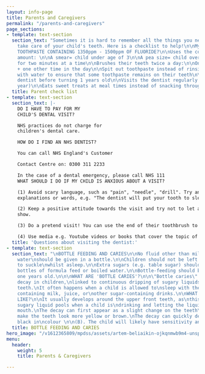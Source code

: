 ```yaml
---
layout: info-page
title: Parents and Caregivers
permalink: "/parents-and-caregivers"
page_sections:
- template: text-section
  section_text: "Sometimes it is hard to remember all the things you need to do to
    take care of your child's teeth. Here is a checklist to help!\n\nMy Child:\n\nUSES
    TOOTHPASTE CONTAINING 1350ppm - 1500ppm OF FLUORIDE?\n\nUses the correct toothpaste
    amount: \n\nA smear= child under age of 3\n\nA pea size= child over age of 3\n\nBrushes
    for two minutes at a time\n\nBrushes their teeth twice a day:\n\nOnce in the morning
    + one other time in the day\n\nSpit out toothpaste instead of rinsing their mouth
    with water to ensure that some toothpaste remains on their teeth\n\nVisited the
    dentist before turning 1 years old\n\nVisits the dentist regularly (Every 6 months-1
    year)\n\nEats sweet treats at meal times instead of snacking throughout the day."
  title: Parent check list
- template: text-section
  section_text: |-
    DO I HAVE TO PAY FOR MY
    CHILD'S DENTAL VISIT?

    NHS practices do not charge for
    children's dental care.

    HOW DO I FIND AN NHS DENTIST?

    You can call NHS England's Customer

    Contact Centre on: 0300 311 2233

    In the case of a dental emergency, please call NHS 111
    WHAT SHOULD I DO IF MY CHILD IS ANXIOUS ABOUT A VISIT?

    (1) Avoid scary language, such as "pain", "needle", "drill". Try and use child-friendly
    explanations or words, e.g. "The dentist will put your tooth to sleep so that she can remove the sugar bugs!"

    (2) Keep a positive attitude towards the visit and try not to let any of your own anxieties
    show.

    (3) Do a pretend visit! You can use the end of their toothbrush to count each of their teeth as they open wide - just like the dentist would! This will get your child more familiar with the routine.

    (4) Use media e.g. Youtube videos or books that cover the topic of visiting the dentist to further familiarise them with the concept.
  title: 'Questions about visiting the dentist:'
- template: text-section
  section_text: "\nBOTTLE FEEDING AND CARIES\n\nNo fluid other than milk or cool boiled
    water\nshould be given in a bottle.\n\nChildren should not be left with a bottle
    to suckle\nwhilst asleep.\n\nExtra sugars (e.g. table sugar) should not be added\nto
    bottles of formula feed or boiled water.\n\nBottle-feeding should be discouraged\nfrom
    one years old.\n\n\nWHAT ARE 'BOTTLE CARIES'?\n\n\"Bottle caries\" describes tooth
    decay in children,\nlinked to continuous dripping of sugary liquids\nonto the
    teeth.\nIt often happens when a child is allowed to\nsleep with their bottles
    containing milk, juice, or\nother sugar-containing drinks.\n\nWHAT DOES IT LOOK
    LIKE?\n\nIt usually develops around the upper front teeth, as\nthis is where the
    sugary liquid pools when a child is\ndrinking and letting the liquid sit in their
    mouth.\nThe decay can first appear as a slight change on the teeth\n(A). It can
    make the teeth look more yellow or brown.\nThe decay can quickly develop and appear
    black in\ncolour \n\n(B). The child will likely have sensitivity and pain.\n\n"
  title: BOTTLE FEEDING AND CARIES
hero_image: "/v1612365809/mpdss/assets/artem-beliaikin-ojkqnmwb9m4-unsplash.jpg"
menu:
  header:
    weight: 5
    title: Parents & Caregivers

---
```

